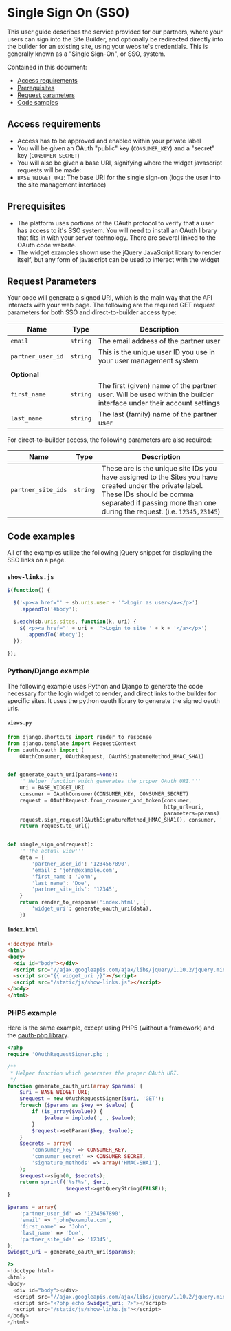 # Single Sign On (SSO)

This user guide describes the service provided for our partners, where your users can sign into the Site Builder, and optionally be redirected directly into the builder for an existing site, using your website's credentials. This is generally known as a "Single Sign-On", or SSO, system.

Contained in this document:

* [Access requirements](#access-requirements)
* [Prerequisites](#prerequisites)
* [Request parameters](#request-parameters)
* [Code samples](#code-samples)

## Access requirements

* Access has to be approved and enabled within your private label
* You will be given an OAuth "public" key (`CONSUMER_KEY`) and a "secret" key (`CONSUMER_SECRET`)
* You will also be given a base URI, signifying where the widget javascript requests will be made:
 * `BASE_WIDGET_URI`: The base URI for the single sign-on (logs the user into the site management interface)

## Prerequisites

* The platform uses portions of the OAuth protocol to verify that a user has access to it's SSO system. You will need to install an OAuth library that fits in with your server technology. There are several linked to the OAuth code website.
* The widget examples shown use the jQuery JavaScript library to render itself, but any form of javascript can be used to interact with the widget

## Request Parameters

Your code will generate a signed URI, which is the main way that the API interacts with your web page. The following are the required GET request parameters for both SSO and direct-to-builder access type:

Name | Type | Description
-----|------|--------------
`email`|`string`|The email address of the partner user
`partner_user_id`|`string`|This is the unique user ID you use in your user management system
||
**Optional**||
`first_name`|`string`|The first (given) name of the partner user. Will be used within the builder interface under their account settings
`last_name`|`string`|The last (family) name of the partner user

For direct-to-builder access, the following parameters are also required:

Name | Type | Description
-----|------|--------------
`partner_site_ids`|`string`|These are is the unique site IDs you have assigned to the Sites you have created under the private label. These IDs should be comma separated if passing more than one during the request. (i.e. `12345,23145`)

## Code examples

All of the examples utilize the following jQuery snippet for displaying the SSO links on a page.

### `show-links.js`

```javascript
$(function() {

  $('<p><a href="' + sb.uris.user + '">Login as user</a></p>')
    .appendTo('#body');

  $.each(sb.uris.sites, function(k, uri) {
    $('<p><a href="' + uri + '">Login to site ' + k + '</a></p>')
      .appendTo('#body');
  });

});
```

### Python/Django example

The following example uses Python and Django to generate the code necessary for the login widget to render, and direct links to the builder for specific sites. It uses the python oauth library to generate the signed oauth urls.

#### `views.py`

```python
from django.shortcuts import render_to_response
from django.template import RequestContext
from oauth.oauth import (
    OAuthConsumer, OAuthRequest, OAuthSignatureMethod_HMAC_SHA1)


def generate_oauth_uri(params=None):
    '''Helper function which generates the proper OAuth URI.'''
    uri = BASE_WIDGET_URI
    consumer = OAuthConsumer(CONSUMER_KEY, CONSUMER_SECRET)
    request = OAuthRequest.from_consumer_and_token(consumer,
                                                   http_url=uri,
                                                   parameters=params)
    request.sign_request(OAuthSignatureMethod_HMAC_SHA1(), consumer, '')
    return request.to_url()


def single_sign_on(request):
    '''The actual view'''
    data = {
        'partner_user_id': '1234567890',
        'email': 'john@example.com',
        'first_name': 'John',
        'last_name': 'Doe',
        'partner_site_ids': '12345',
    }
    return render_to_response('index.html', {
        'widget_uri': generate_oauth_uri(data),
    })
```

#### `index.html`

```html
<!doctype html>
<html>
<body>
  <div id="body"></div>
  <script src="//ajax.googleapis.com/ajax/libs/jquery/1.10.2/jquery.min.js"></script>
  <script src="{{ widget_uri }}"></script>
  <script src="/static/js/show-links.js"></script>
</body>
</html>
```

### PHP5 example

Here is the same example, except using PHP5 (without a framework) and the [oauth-php library](https://code.google.com/p/oauth-php/).

```php
<?php
require 'OAuthRequestSigner.php';

/**
 * Helper function which generates the proper OAuth URI.
 */
function generate_oauth_uri(array $params) {
    $uri = BASE_WIDGET_URI;
    $request = new OAuthRequestSigner($uri, 'GET');
    foreach ($params as $key => $value) {
        if (is_array($value)) {
            $value = implode(',', $value);
        }
        $request->setParam($key, $value);
    }
    $secrets = array(
        'consumer_key' => CONSUMER_KEY,
        'consumer_secret' => CONSUMER_SECRET,
        'signature_methods' => array('HMAC-SHA1'),
    );
    $request->sign(0, $secrets);
    return sprintf('%s?%s', $uri,
                   $request->getQueryString(FALSE));
}

$params = array(
    'partner_user_id' => '1234567890',
    'email' => 'john@example.com',
    'first_name' => 'John',
    'last_name' => 'Doe',
    'partner_site_ids' => '12345',
);
$widget_uri = generate_oauth_uri($params);

?>
<!doctype html>
<html>
<body>
  <div id="body"></div>
  <script src="//ajax.googleapis.com/ajax/libs/jquery/1.10.2/jquery.min.js"></script>
  <script src="<?php echo $widget_uri; ?>"></script>
  <script src="/static/js/show-links.js"></script>
</body>
</html>
```